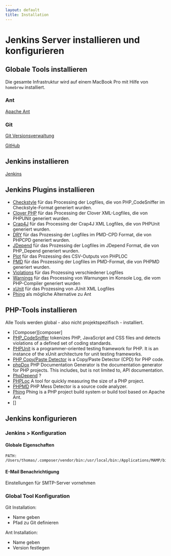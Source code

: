 ```yaml
---
layout: default
title: Installation
---
```


# Jenkins Server installieren und konfigurieren

## Globale Tools installieren

Die gesamte Infrastruktur wird auf einem MacBook Pro mit Hilfe von `homebrew` installiert.

### Ant

[Apache Ant][ant]

### Git

[Git Versionsverwaltung][git]

[GitHub][github]


## Jenkins installieren

[Jenkins][jenkins]

## Jenkins Plugins installieren

- [Checkstyle][jkCheckstyle] für das Processing der Logfiles, die von PHP_CodeSniffer im Checkstyle-Format generiert wurden.
- [Clover PHP][jkCloverPHP] für das Processing der Clover XML-Logfiles, die von PHPUNit generiert wurden.
- [Crap4J][jkCrap4J] für das Processing der Crap4J XML Logfiles, die von PHPUnit generiert wurden.
- [DRY][jkDRY] für das Prozessing der Logfiles im PMD-CPD Format, die von PHPCPD generiert wurden.
- [JDepend][jkJDepend] für das Prozessing der Logfiles im JDepend Format, die von PHP_Depend generiert wurden.
- [Plot][jkPlot] für das Prozessing des CSV-Outputs von PHPLOC
- [PMD][jkPMD] für das Prozessing der Logfiles im PMD-Format, die von PHPMD generiert wurden.
- [Violations][jkViolations] für das Prozessing verschiedener Logfiles
- [Warnings][jkWarnings] für das Processing von Warnungen im Konsole Log, die vom PHP-Compiler generiert wurden
- [xUnit][jkXUnit] für das Prozessing von JUnit XML Logfiles
- [Phing][jkPhing] als mögliche Alternative zu Ant

## PHP-Tools installieren

Alle Tools werden global - also nicht projektspezifisch - installiert.

- [Composer][composer]
- [PHP_CodeSniffer][PhpCodeSniffer] tokenizes PHP, JavaScript and CSS files and detects violations of a defined set of coding standards.
- [PHPUnit][PhpUnit] is a programmer-oriented testing framework for PHP. It is an instance of the xUnit architecture for unit testing frameworks.
- [PHP Copy/Paste Detector][PhpCD] is a Copy/Paste Detector (CPD) for PHP code.
- [phpDox][PhpDox] PHP Documentation Generator is the documentation generator for PHP projects.
This includes, but is not limited to, API documentation.
- [PhpDepend][PhpDepend] ?
- [PHPLoc][PhpLoc] A tool for quickly measuring the size of a PHP project.
- [PHPMD][PhpMd] PHP Mess Detector is a source code analyzer.
- [Phing][phing] Phing is a PHP project build system or build tool based on ​Apache Ant.
- []

## Jenkins konfigurieren

### Jenkins > Konfiguration

#### Globale Eigenschaften

	PATH: /Users/thomas/.composer/vendor/bin:/usr/local/bin:/Applications/MAMP/bin/php/php5.6.10/bin:$PATH

#### E-Mail Benachrichtigung

Einstellungen für SMTP-Server vornehmen

### Global Tool Konfiguration

Git Installation:  

- Name geben
- Pfad zu Git definieren

Ant Installation:

- Name geben
- Version festlegen


[git]: https://git-scm.com
[github]: https://github.com
[ant]: http://ant.apache.org
[jenkins]: https://jenkins.io
[jkCheckstyle]: https://wiki.jenkins-ci.org/display/JENKINS/Checkstyle+Plugin
[jkCloverPHP]: https://wiki.jenkins-ci.org/display/JENKINS/Clover+PHP+Plugin
[jkCrap4J]: https://wiki.jenkins-ci.org/display/JENKINS/Crap4J+Plugin
[jkDRY]: http://wiki.jenkins-ci.org/display/JENKINS/DRY+Plugin
[jkHTMLPublisher]: https://wiki.jenkins-ci.org/display/JENKINS/HTML+Publisher+Plugin
[jkJDepend]: https://wiki.jenkins-ci.org/display/JENKINS/JDepend+Plugin  
[jkPlot]: https://wiki.jenkins-ci.org/display/JENKINS/Plot+Plugin
[jkPMD]: https://wiki.jenkins-ci.org/display/JENKINS/PMD+Plugin
[jkViolations]: https://wiki.jenkins-ci.org/display/JENKINS/Violations 
[jkWarnings]: https://wiki.jenkins-ci.org/display/JENKINS/Warnings+Plugin
[jkXUnit]: https://wiki.jenkins-ci.org/display/JENKINS/xUnit+Plugin
[jkPhing]: https://wiki.jenkins-ci.org/display/JENKINS/Phing+Plugin

[PhpCodeSniffer]: https://github.com/squizlabs/PHP_CodeSniffer
[PhpUnit]: https://phpunit.de
[PhpCD]: https://github.com/sebastianbergmann/phpcpd
[PhpDox]: http://phpdox.de
[PhpDepend]: https://pdepend.org
[PhpLoc]: https://github.com/sebastianbergmann/phploc
[PhpMd]: https://phpmd.org
[phing]: https://www.phing.info


